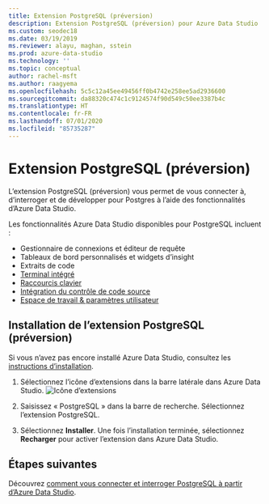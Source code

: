 ```yaml
---
title: Extension PostgreSQL (préversion)
description: Extension PostgreSQL (préversion) pour Azure Data Studio
ms.custom: seodec18
ms.date: 03/19/2019
ms.reviewer: alayu, maghan, sstein
ms.prod: azure-data-studio
ms.technology: ''
ms.topic: conceptual
author: rachel-msft
ms.author: raagyema
ms.openlocfilehash: 5c5c12a45ee49456ff0b4742e258ee5ad2936600
ms.sourcegitcommit: da88320c474c1c9124574f90d549c50ee3387b4c
ms.translationtype: HT
ms.contentlocale: fr-FR
ms.lasthandoff: 07/01/2020
ms.locfileid: "85735287"
---
```

# <a name="postgresql-extension-preview"></a>Extension PostgreSQL (préversion)

L’extension PostgreSQL (préversion) vous permet de vous connecter à, d’interroger et de développer pour Postgres à l’aide des fonctionnalités d’Azure Data Studio. 

Les fonctionnalités Azure Data Studio disponibles pour PostgreSQL incluent :

- Gestionnaire de connexions et éditeur de requête
- Tableaux de bord personnalisés et widgets d’insight
- Extraits de code
- [Terminal intégré](integrated-terminal.md)
- [Raccourcis clavier](keyboard-shortcuts.md)
- [Intégration du contrôle de code source](source-control.md)
- [Espace de travail & paramètres utilisateur](settings.md)


## <a name="install-the-postgresql-extension-preview"></a>Installation de l’extension PostgreSQL (préversion)

Si vous n’avez pas encore installé Azure Data Studio, consultez les [instructions d’installation](download.md).

1. Sélectionnez l’icône d’extensions dans la barre latérale dans Azure Data Studio.
   ![Icône d’extensions](media/extensions/postgresql-extension/extensions-icon.png)

2. Saisissez « PostgreSQL » dans la barre de recherche. Sélectionnez l’extension PostgreSQL.

3. Sélectionnez **Installer**. Une fois l’installation terminée, sélectionnez **Recharger** pour activer l’extension dans Azure Data Studio.


## <a name="next-steps"></a>Étapes suivantes

Découvrez [comment vous connecter et interroger PostgreSQL à partir d’Azure Data Studio](quickstart-postgres.md).


